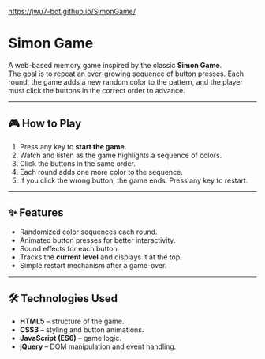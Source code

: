 https://jwu7-bot.github.io/SimonGame/

# Simon Game 

A web-based memory game inspired by the classic **Simon Game**.  
The goal is to repeat an ever-growing sequence of button presses. Each round, the game adds a new random color to the pattern, and the player must click the buttons in the correct order to advance.

---

## 🎮 How to Play
1. Press any key to **start the game**.
2. Watch and listen as the game highlights a sequence of colors.
3. Click the buttons in the same order.
4. Each round adds one more color to the sequence.
5. If you click the wrong button, the game ends. Press any key to restart.

---

## ✨ Features
- Randomized color sequences each round.
- Animated button presses for better interactivity.
- Sound effects for each button.
- Tracks the **current level** and displays it at the top.
- Simple restart mechanism after a game-over.

---

## 🛠️ Technologies Used
- **HTML5** – structure of the game.
- **CSS3** – styling and button animations.
- **JavaScript (ES6)** – game logic.
- **jQuery** – DOM manipulation and event handling.
